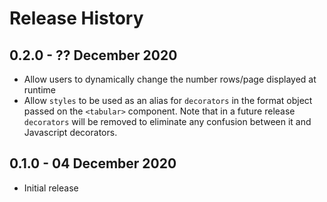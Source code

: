 # Release History

## 0.2.0 - ?? December 2020
- Allow users to dynamically change the number rows/page displayed at runtime
- Allow `styles` to be used as an alias for `decorators` in the format object passed on the `<tabular>` component. Note that in a future release `decorators` will be removed to eliminate any confusion between it and Javascript decorators.

## 0.1.0 - 04 December 2020

- Initial release

